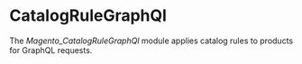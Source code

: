 # CatalogRuleGraphQl

The *Magento_CatalogRuleGraphQl* module applies catalog rules to products for GraphQL requests.